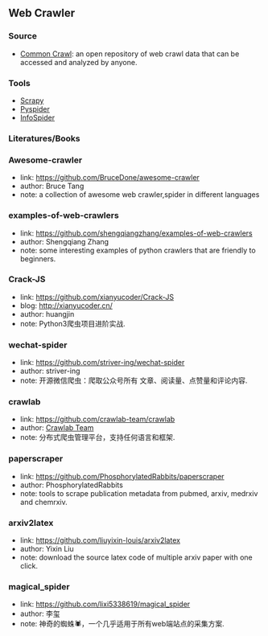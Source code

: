 ## **Web Crawler**


### Source
  * [Common Crawl](https://commoncrawl.org/): an open repository of web crawl data that can be accessed and analyzed by anyone.

### Tools
  * [Scrapy](https://github.com/scrapy/scrapy)
  * [Pyspider](https://github.com/binux/pyspider)
  * [InfoSpider](https://github.com/kangvcar/InfoSpider)

### Literatures/Books

### Awesome-crawler
  * link: https://github.com/BruceDone/awesome-crawler
  * author: Bruce Tang
  * note: a collection of awesome web crawler,spider in different languages

### examples-of-web-crawlers
  * link: https://github.com/shengqiangzhang/examples-of-web-crawlers
  * author: Shengqiang Zhang
  * note: some interesting examples of python crawlers that are friendly to beginners.

### Crack-JS
  * link: https://github.com/xianyucoder/Crack-JS
  * blog: http://xianyucoder.cn/
  * author: huangjin
  * note: Python3爬虫项目进阶实战.
  
### wechat-spider
  * link: https://github.com/striver-ing/wechat-spider
  * author: striver-ing
  * note: 开源微信爬虫：爬取公众号所有 文章、阅读量、点赞量和评论内容.

### crawlab
  * link: https://github.com/crawlab-team/crawlab
  * author: [Crawlab Team](https://github.com/crawlab-team)
  * note: 分布式爬虫管理平台，支持任何语言和框架.

### paperscraper
  * link: https://github.com/PhosphorylatedRabbits/paperscraper
  * author: PhosphorylatedRabbits
  * note: tools to scrape publication metadata from pubmed, arxiv, medrxiv and chemrxiv.

### arxiv2latex
  * link: https://github.com/liuyixin-louis/arxiv2latex
  * author: Yixin Liu
  * note: download the source latex code of multiple arxiv paper with one click.

### magical_spider
  * link: https://github.com/lixi5338619/magical_spider
  * author: 李玺
  * note: 神奇的蜘蛛🕷，一个几乎适用于所有web端站点的采集方案.
